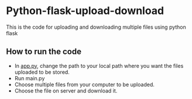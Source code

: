 # Python-flask-upload-download
This is the code for uploading and downloading multiple files using python flask
## How to run the code
* In [app.py](https://github.com/ishitajain123/Python-flask-upload-download/blob/main/app.py), change the path to your local path where you want the files uploaded to be stored.
* Run main.py
* Choose multiple files from your computer to be uploaded.
* Choose the file on server and download it.
